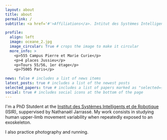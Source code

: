 ```yaml
---
layout: about
title: about
permalink: /
subtitle: <a href='#'>Affiliations</a>. Intitut des Systèmes Intelligents et de Robotique

profile:
  align: left
  image: oceane_2.jpg
  image_circular: True # crops the image to make it circular
  more_info: >
    <p>555 Campus Pierre et Marie Curie</p>
    <p>4 places Jussieu</p>
    <p>Tours 55/56, 1er étage</p>
    <p>75005 Paris</p>

news: false # includes a list of news items
latest_posts: true # includes a list of the newest posts
selected_papers: true # includes a list of papers marked as "selected={true}"
social: true # includes social icons at the bottom of the page
---
```


I'm a PhD Stutdent at the [Institut des Systèmes Intelligents et de Robotique](https://www.isir.upmc.fr/) (ISIR), suppervised by Nathanaël Jarrassé. My work consists in studying human upper-limb movement variability when repeatedly exposed to an exoskeleton. 

I also practice photography and running. 
